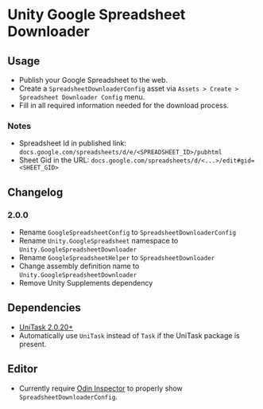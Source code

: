 # Unity Google Spreadsheet Downloader

## Usage

- Publish your Google Spreadsheet to the web.
- Create a `SpreadsheetDownloaderConfig` asset via `Assets > Create > Spreadsheet Downloader Config` menu.
- Fill in all required information needed for the download process.

### Notes
- Spreadsheet Id in published link: `docs.google.com/spreadsheets/d/e/<SPREADSHEET_ID>/pubhtml`
- Sheet Gid in the URL: `docs.google.com/spreadsheets/d/<...>/edit#gid=<SHEET_GID>`

## Changelog

### 2.0.0
- Rename `GoogleSpreadsheetConfig` to `SpreadsheetDownloaderConfig`
- Rename `Unity.GoogleSpreadsheet` namespace to `Unity.GoogleSpreadsheetDownloader`
- Rename `GoogleSpreadsheetHelper` to `SpreadsheetDownloader`
- Change assembly definition name to `Unity.GoogleSpreadsheetDownloader`
- Remove Unity Supplements dependency

## Dependencies

- [UniTask 2.0.20+](https://openupm.com/packages/com.cysharp.unitask/)
- Automatically use `UniTask` instead of `Task` if the UniTask package is present.

## Editor

- Currently require [Odin Inspector](https://odininspector.com/) to properly show `SpreadsheetDownloaderConfig`.